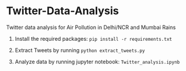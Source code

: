 # Twitter-Data-Analysis
Twitter data analysis for Air Pollution in Delhi/NCR and Mumbai Rains

1. Install the required packages:
`pip install -r requirements.txt`

2. Extract Tweets by running `python extract_tweets.py`

3. Analyze data by running jupyter notebook: `Twitter_analysis.ipynb` 
